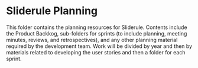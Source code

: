 # Sliderule Planning
This folder contains the planning resources for Sliderule.  Contents include the Product Backkog, sub-folders for sprints (to include planning, meeting minutes, reviews, and retrospectives), and any other planning material required by the development team.  Work will be divided by year and then by materials related to developing the user stories and then a folder for each sprint.
